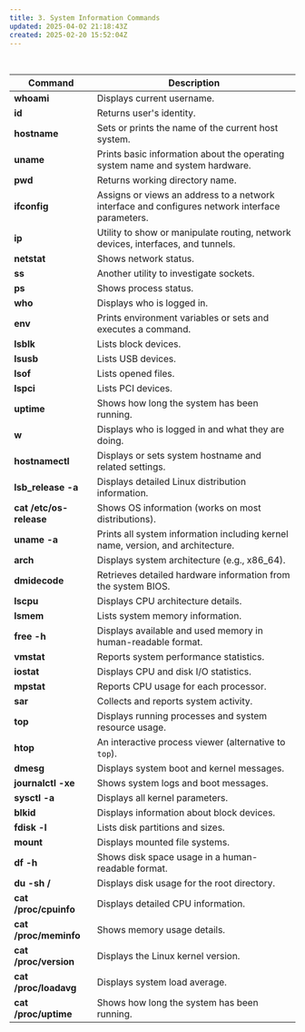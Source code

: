 ```yaml
---
title: 3. System Information Commands
updated: 2025-04-02 21:18:43Z
created: 2025-02-20 15:52:04Z
---
```


&nbsp;

| Command | Description |
| --- | --- |
| **whoami** | Displays current username. |
| **id** | Returns user's identity. |
| **hostname** | Sets or prints the name of the current host system. |
| **uname** | Prints basic information about the operating system name and system hardware. |
| **pwd** | Returns working directory name. |
| **ifconfig** | Assigns or views an address to a network interface and configures network interface parameters. |
| **ip** | Utility to show or manipulate routing, network devices, interfaces, and tunnels. |
| **netstat** | Shows network status. |
| **ss** | Another utility to investigate sockets. |
| **ps** | Shows process status. |
| **who** | Displays who is logged in. |
| **env** | Prints environment variables or sets and executes a command. |
| **lsblk** | Lists block devices. |
| **lsusb** | Lists USB devices. |
| **lsof** | Lists opened files. |
| **lspci** | Lists PCI devices. |
| **uptime** | Shows how long the system has been running. |
| **w** | Displays who is logged in and what they are doing. |
| **hostnamectl** | Displays or sets system hostname and related settings. |
| **lsb_release -a** | Displays detailed Linux distribution information. |
| **cat /etc/os-release** | Shows OS information (works on most distributions). |
| **uname -a** | Prints all system information including kernel name, version, and architecture. |
| **arch** | Displays system architecture (e.g., x86_64). |
| **dmidecode** | Retrieves detailed hardware information from the system BIOS. |
| **lscpu** | Displays CPU architecture details. |
| **lsmem** | Lists system memory information. |
| **free -h** | Displays available and used memory in human-readable format. |
| **vmstat** | Reports system performance statistics. |
| **iostat** | Displays CPU and disk I/O statistics. |
| **mpstat** | Reports CPU usage for each processor. |
| **sar** | Collects and reports system activity. |
| **top** | Displays running processes and system resource usage. |
| **htop** | An interactive process viewer (alternative to `top`). |
| **dmesg** | Displays system boot and kernel messages. |
| **journalctl -xe** | Shows system logs and boot messages. |
| **sysctl -a** | Displays all kernel parameters. |
| **blkid** | Displays information about block devices. |
| **fdisk -l** | Lists disk partitions and sizes. |
| **mount** | Displays mounted file systems. |
| **df -h** | Shows disk space usage in a human-readable format. |
| **du -sh /** | Displays disk usage for the root directory. |
| **cat /proc/cpuinfo** | Displays detailed CPU information. |
| **cat /proc/meminfo** | Shows memory usage details. |
| **cat /proc/version** | Displays the Linux kernel version. |
| **cat /proc/loadavg** | Displays system load average. |
| **cat /proc/uptime** | Shows how long the system has been running. |

&nbsp;